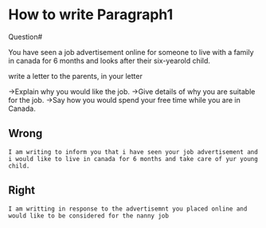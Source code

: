 # How to write Paragraph1

Question#

You have seen a job advertisement online for someone to live with a family in canada for 6 months and looks after their six-yearold child.

write a letter to the parents, in your letter

->Explain why you would like the job.
->Give details of why you are suitable for the job.
->Say how you would spend your free time while you are in Canada.

## Wrong

<pre><code class="shell">I am writing to inform you that i have seen your job advertisement and i would like to live in canada for 6 months and take care of yur young child.</code></pre>


## Right

<pre><code class="shell">I am writting in response to the advertisemnt you placed online and would like to be considered for the nanny job</code></pre>